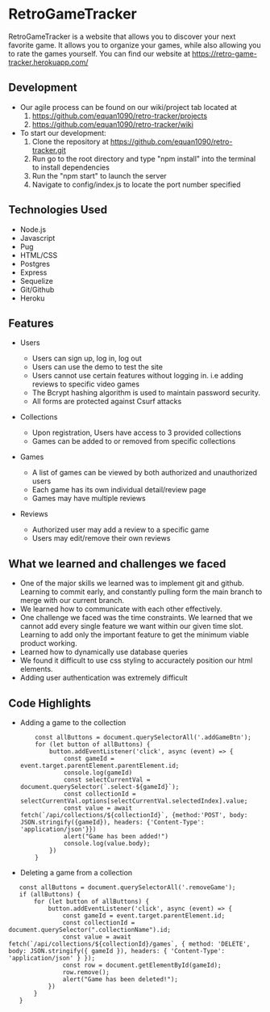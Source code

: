 # RetroGameTracker

RetroGameTracker is a website that allows you to discover your next favorite game. It allows you to organize your games, while also allowing you to rate the games yourself. You can find our website at https://retro-game-tracker.herokuapp.com/

## Development
* Our agile process can be found on our wiki/project tab located at
    1. https://github.com/equan1090/retro-tracker/projects
    2. https://github.com/equan1090/retro-tracker/wiki
* To start our development:
    1. Clone the repository at https://github.com/equan1090/retro-tracker.git
    2. Run go to the root directory and type "npm install" into the terminal to install dependencies
    3. Run the "npm start" to launch the server
    4. Navigate to config/index.js to locate the port number specified

## Technologies Used
* Node.js
* Javascript
* Pug
* HTML/CSS
* Postgres
* Express
* Sequelize
* Git/Github
* Heroku

## Features
* Users
    * Users can sign up, log in, log out
    * Users can use the demo to test the site
    * Users cannot use certain features without logging in. i.e adding reviews to specific video games
    * The Bcrypt hashing algorithm is used to maintain password security.
    * All forms are protected against Csurf attacks


* Collections
    * Upon registration, Users have access to 3 provided collections
    * Games can be added to or removed from specific collections

* Games
    * A list of games can be viewed by both authorized and unauthorized users
    * Each game has its own individual detail/review page
    * Games may have multiple reviews

* Reviews
    * Authorized user may add a review to a specific game
    * Users may edit/remove their own reviews

## What we learned and challenges we faced
* One of the major skills we learned was to implement git and github. Learning to commit early, and constantly pulling form the main branch to merge with our current branch.
* We learned how to communicate with each other effectively.
* One challenge we faced was the time constraints. We learned that we cannot add every single feature we want within our given time slot. Learning to add only the important feature to get the minimum viable product working.
* Learned how to dynamically use database queries
* We found it difficult to use css styling to accuractely position our html elements.
* Adding user authentication was extremely difficult

## Code Highlights
* Adding a game to the collection
    ```
        const allButtons = document.querySelectorAll('.addGameBtn');
        for (let button of allButtons) {
            button.addEventListener('click', async (event) => {
                const gameId = event.target.parentElement.parentElement.id;
                console.log(gameId)
                const selectCurrentVal = document.querySelector(`.select-${gameId}`);
                const collectionId = selectCurrentVal.options[selectCurrentVal.selectedIndex].value;
                const value = await fetch(`/api/collections/${collectionId}`, {method:'POST', body: JSON.stringify({gameId}), headers: {'Content-Type': 'application/json'}})
                alert("Game has been added!")
                console.log(value.body);
            })
        }
    ```
* Deleting a game from a collection
 ```
    const allButtons = document.querySelectorAll('.removeGame');
    if (allButtons) {
        for (let button of allButtons) {
            button.addEventListener('click', async (event) => {
                const gameId = event.target.parentElement.id;
                const collectionId = document.querySelector(".collectionName").id;
                const value = await fetch(`/api/collections/${collectionId}/games`, { method: 'DELETE', body: JSON.stringify({ gameId }), headers: { 'Content-Type': 'application/json' } });
                const row = document.getElementById(gameId);
                row.remove();
                alert("Game has been deleted!");
            })
        }
    }
```

